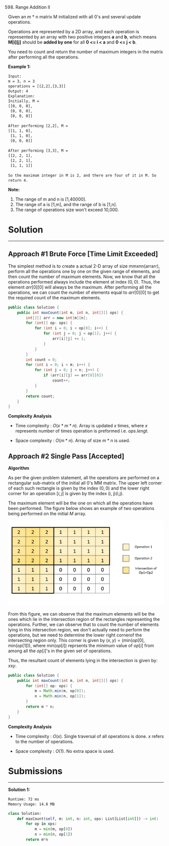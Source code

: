 598. Range Addition II

Given an m * n matrix M initialized with all 0's and several update operations.

Operations are represented by a 2D array, and each operation is represented by an array with two positive integers **a** and **b**, which means **M[i][j]** should be **added by one** for all **0 <= i < a** and **0 <= j < b**.

You need to count and return the number of maximum integers in the matrix after performing all the operations.

**Example 1:**
```
Input: 
m = 3, n = 3
operations = [[2,2],[3,3]]
Output: 4
Explanation: 
Initially, M = 
[[0, 0, 0],
 [0, 0, 0],
 [0, 0, 0]]

After performing [2,2], M = 
[[1, 1, 0],
 [1, 1, 0],
 [0, 0, 0]]

After performing [3,3], M = 
[[2, 2, 1],
 [2, 2, 1],
 [1, 1, 1]]

So the maximum integer in M is 2, and there are four of it in M. So return 4.
```

**Note:**

1. The range of m and n is [1,40000].
1. The range of a is [1,m], and the range of b is [1,n].
1. The range of operations size won't exceed 10,000.

# Solution
---
## Approach #1 Brute Force [Time Limit Exceeded]
The simplest method is to create a actual 2-D array of size mmxnn(arrarr), perform all the operations one by one on the given range of elements, and then count the number of maximum elements. Now, we know that all the operations performed always include the element at index $(0,0)$. Thus, the element $arr[0][0]$ will always be the maximum. After performing all the operations, we can count the number of elements equal to $arr[0][0]$ to get the required count of the maximum elements.

```java
public class Solution {
    public int maxCount(int m, int n, int[][] ops) {
        int[][] arr = new int[m][n];
        for (int[] op: ops) {
            for (int i = 0; i < op[0]; i++) {
                for (int j = 0; j < op[1]; j++) {
                    arr[i][j] += 1;
                }
            }
        }
        int count = 0;
        for (int i = 0; i < m; i++) {
            for (int j = 0; j < n; j++) {
                if (arr[i][j] == arr[0][0])
                    count++;
            }
        }
        return count;
    }
}
```

**Complexity Analysis**

* Time complexity : $O(x*m*n)$. Array is updated $x$ times, where $x$ represents number of times operation is preformed i.e. $ops.lengt$.

* Space complexity : $O(m*n)$. Array of size $m*n$ is used.

## Approach #2 Single Pass [Accepted]
**Algorithm**

As per the given problem statement, all the operations are performed on a rectangular sub-matrix of the initial all 0's MM matrix. The upper left corner of each such rectangle is given by the index $(0, 0)$ and the lower right corner for an operation $[i, j]$ is given by the index (i, j)(i,j).

The maximum element will be the one on which all the operations have been performed. The figure below shows an example of two operations being performed on the initial $M$ array.

![598_Range_Addition2.png](img/598_Range_Addition2.png)

From this figure, we can observe that the maximum elements will be the ones which lie in the intersection region of the rectangles representing the operations. Further, we can observe that to count the number of elements lying in this intersection region, we don't actually need to perform the operations, but we need to determine the lower right cornerof the intersecting region only. This corner is given by $\big(x, y\big) = \big(\text{min}(op[0], \text{min}(op[1])\big)$, where $\text{min}(op[i])$ reprsents the minimum value of $op[i]$ from among all the $op[i]$'s in the given set of operations.

Thus, the resultant count of elements lying in the intersection is given by: $x$x$y$.

```java
public class Solution {
    public int maxCount(int m, int n, int[][] ops) {
        for (int[] op: ops) {
            m = Math.min(m, op[0]);
            n = Math.min(n, op[1]);
        }
        return m * n;
    }
}
```

**Complexity Analysis**

* Time complexity : $O(x)$. Single traversal of all operations is done. $x$ refers to the number of operations.

* Space complexity : $O(1)$. No extra space is used.

# Submissions
---
**Solution 1:**
```
Runtime: 72 ms
Memory Usage: 14.8 MB
```
```python
class Solution:
    def maxCount(self, m: int, n: int, ops: List[List[int]]) -> int:
        for op in ops:
            m = min(m, op[0])
            n = min(n, op[1])
        return m*n
```